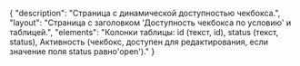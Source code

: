 {
"description": "Страница с динамической доступностью чекбокса.",
"layout": "Страница с заголовком 'Доступность чекбокса по условию' и таблицей.",
"elements": "Колонки таблицы: id (текст, id), status (текст, status), Активность (чекбокс, доступен для редактирования, если значение поля status равно'open')."
}